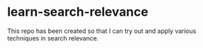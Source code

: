 # learn-search-relevance

This repo has been created so that I can try out and apply various techniques in search relevance.
